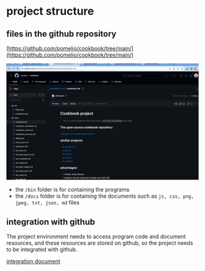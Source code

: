 # project structure

## files in the github repository
[https://github.com/pomelio/cookbook/tree/main/](https://github.com/pomelio/cookbook/tree/main/)

![project files](/public/images/cookbook_files.png)

- the `/bin` folder is for containing the programs
- the `/docs` folder is for containing the documents such as `js, css, png, jpeg, txt, json, md` files


## integration with github
The project environment needs to access program code and document resources, and these resources are stored on github, so the project needs to be integrated with github.


[integration document](https://cookbook.chatsarah.com/docs/github_integration.md)
